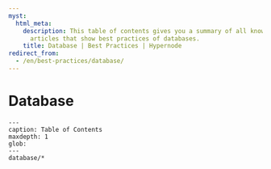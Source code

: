 ```yaml
---
myst:
  html_meta:
    description: This table of contents gives you a summary of all knowledge base
      articles that show best practices of databases.
    title: Database | Best Practices | Hypernode
redirect_from:
  - /en/best-practices/database/
---
```


# Database

```{toctree}
---
caption: Table of Contents
maxdepth: 1
glob:
---
database/*
```
